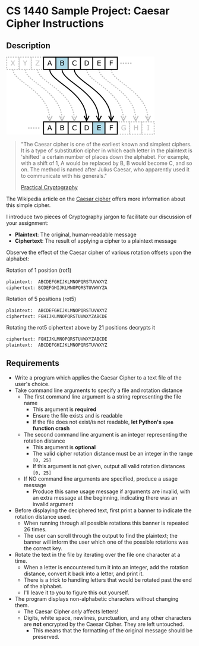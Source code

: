 # CS 1440 Sample Project: Caesar Cipher Instructions

## Description

![Caesar Cipher](./Caesar_substition_cipher.png)

> "The Caesar cipher is one of the earliest known and simplest ciphers. It is a
> type of substitution cipher in which each letter in the plaintext is
> 'shifted' a certain number of places down the alphabet. For example, with a
> shift of 1, A would be replaced by B, B would become C, and so on. The method
> is named after Julius Caesar, who apparently used it to communicate with his
> generals."
> 
> [Practical Cryptography](http://practicalcryptography.com/ciphers/caesar-cipher/%C2%A0)

The Wikipedia article on the [Caesar cipher](https://en.wikipedia.org/wiki/Caesar_cipher/) offers more information about this simple cipher.

I introduce two pieces of Cryptography jargon to facilitate our discussion of your assignment:

-   **Plaintext**: The original, human-readable message
-   **Ciphertext**: The result of applying a cipher to a plaintext message

Observe the effect of the Caesar cipher of various rotation offsets upon the alphabet:

Rotation of 1 position (rot1)

	plaintext:  ABCDEFGHIJKLMNOPQRSTUVWXYZ
	ciphertext: BCDEFGHIJKLMNOPQRSTUVWXYZA

Rotation of 5 positions (rot5)

	plaintext:  ABCDEFGHIJKLMNOPQRSTUVWXYZ
	ciphertext: FGHIJKLMNOPQRSTUVWXYZABCDE

Rotating the rot5 ciphertext above by 21 positions decrypts it

	ciphertext: FGHIJKLMNOPQRSTUVWXYZABCDE
	plaintext:  ABCDEFGHIJKLMNOPQRSTUVWXYZ

## Requirements

*   Write a program which applies the Caesar Cipher to a text file of the user's choice.
*   Take command line arguments to specify a file and rotation distance
    *   The first command line argument is a string representing the file name
        *   This argument is **required**
        *   Ensure the file exists and is readable
        *   If the file does not exist/is not readable, **let Python's `open` function crash**
    *   The second command line argument is an integer representing the rotation distance
        *   This argument is **optional**
        *   The valid cipher rotation distance must be an integer in the range `[0, 25]`
        *   If this argument is not given, output all valid rotation distances `[0, 25]`
    *   If NO command line arguments are specified, produce a usage message
        *   Produce this same usage message if arguments are invalid, with an extra message at the beginning, indicating there was an invalid argument
*   Before displaying the deciphered text, first print a banner to indicate the rotation distance used.
    *   When running through all possible rotations this banner is repeated 26 times.
    *   The user can scroll through the output to find the plaintext; the banner will inform the user which one of the possible rotations was the correct key.
*   Rotate the text in the file by iterating over the file one character at a time.
    *   When a letter is encountered turn it into an integer, add the rotation distance, convert it back into a letter, and print it.
    *   There is a trick to handling letters that would be rotated past the end of the alphabet.
    *   I'll leave it to you to figure this out yourself.
*   The program displays non-alphabetic characters without changing them.
    *   The Caesar Cipher *only* affects letters!
    *   Digits, white space, newlines, punctuation, and any other characters are **not** encrypted by the Caesar Cipher. They are left untouched.
        *   This means that the formatting of the original message should be preserved.
